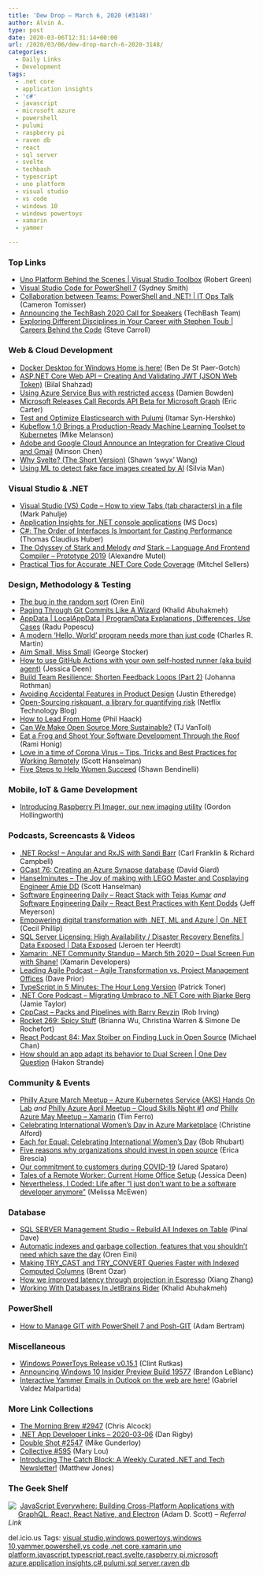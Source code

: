```yaml
---
title: 'Dew Drop – March 6, 2020 (#3148)'
author: Alvin A.
type: post
date: 2020-03-06T12:31:14+00:00
url: /2020/03/06/dew-drop-march-6-2020-3148/
categories:
  - Daily Links
  - Development
tags:
  - .net core
  - application insights
  - 'c#'
  - javascript
  - microsoft azure
  - powershell
  - pulumi
  - raspberry pi
  - raven db
  - react
  - sql server
  - svelte
  - techbash
  - typescript
  - uno platform
  - visual studio
  - vs code
  - windows 10
  - windows powertoys
  - xamarin
  - yammer

---
```

### <a name="top"></a>Top Links

  * <a href="https://channel9.msdn.com/Shows/Visual-Studio-Toolbox/Uno-Platform-Behind-the-Scenes?WT.mc_id=DX_MVP4025064" target="_blank" rel="noopener noreferrer">Uno Platform Behind the Scenes | Visual Studio Toolbox</a> (Robert Green)
  * <a href="https://devblogs.microsoft.com/powershell/visual-studio-code-for-powershell-7/" target="_blank" rel="noopener noreferrer">Visual Studio Code for PowerShell 7</a> (Sydney Smith)
  * <a href="https://channel9.msdn.com/Shows/IT-Ops-Talk/Collaboration-between-Teams-PowerShell-and-NET?WT.mc_id=DX_MVP4025064" target="_blank" rel="noopener noreferrer">Collaboration between Teams: PowerShell and .NET! | IT Ops Talk</a> (Cameron Tomisser)
  * <a href="https://www.techbash.com/blog/2020/03/05/announcing-the-techbash-2020-call-for-speakers" target="_blank" rel="noopener noreferrer">Announcing the TechBash 2020 Call for Speakers</a> (TechBash Team)
  * <a href="https://channel9.msdn.com/Shows/Careers-Behind-the-Code/Careers-Behind-the-Code-With-Stephen-Toub?WT.mc_id=DX_MVP4025064" target="_blank" rel="noopener noreferrer">Exploring Different Disciplines in Your Career with Stephen Toub | Careers Behind the Code</a> (Steve Carroll)



### <a name="web"></a>Web & Cloud Development

  * <a href="https://www.docker.com/blog/docker-desktop-for-windows-home-is-here/" target="_blank" rel="noopener noreferrer">Docker Desktop for Windows Home is here!</a> (Ben De St Paer-Gotch)
  * <a href="https://www.c-sharpcorner.com/article/asp-net-core-web-api-creating-and-validating-jwt-json-web-token/" target="_blank" rel="noopener noreferrer">ASP.NET Core Web API &#8211; Creating And Validating JWT (JSON Web Token)</a> (Bilal Shahzad)
  * <a href="https://damienbod.com/2020/03/06/using-azure-service-bus-with-restricted-access/" target="_blank" rel="noopener noreferrer">Using Azure Service Bus with restricted access</a> (Damien Bowden)
  * <a href="http://feedproxy.google.com/~r/ProgrammableWeb/~3/SmOVzCuiD1c/05" target="_blank" rel="noopener noreferrer">Microsoft Releases Call Records API Beta for Microsoft Graph</a> (Eric Carter)
  * <a href="https://www.pulumi.com/blog/bigdata-boutique-guest-post/" target="_blank" rel="noopener noreferrer">Test and Optimize Elasticsearch with Pulumi</a> (Itamar Syn-Hershko)
  * <a href="https://thenewstack.io/kubeflow-1-0-brings-a-production-ready-machine-learning-toolset-to-kubernetes/" target="_blank" rel="noopener noreferrer">Kubeflow 1.0 Brings a Production-Ready Machine Learning Toolset to Kubernetes</a> (Mike Melanson)
  * <a href="https://theblog.adobe.com/creative-cloud-for-gmail-gsuite-addon/" target="_blank" rel="noopener noreferrer">Adobe and Google Cloud Announce an Integration for Creative Cloud and Gmail</a> (Minson Chen)
  * <a href="https://dev.to/swyx/why-svelte-the-short-version-3g0n" target="_blank" rel="noopener noreferrer">Why Svelte? (The Short Version)</a> (Shawn &#8216;swyx&#8217; Wang)
  * <a href="http://feedproxy.google.com/~r/jayway/posts/~3/DSkO8AdycC0/" target="_blank" rel="noopener noreferrer">Using ML to detect fake face images created by AI</a> (Silvia Man)



### <a name="dotnet"></a>Visual Studio & .NET

  * <a href="http://feedproxy.google.com/~r/MetadataConsulting/~3/f5A4yUyWZOM/Visual-Studio-VS-Code-How-to-view-Tabs-tab-characters-in-a-file.html" target="_blank" rel="noopener noreferrer">Visual Studio (VS) Code &#8211; How to view Tabs (tab characters) in a file</a> (Mark Pahulje)
  * <a href="https://docs.microsoft.com/en-us/azure/azure-monitor/app/console" target="_blank" rel="noopener noreferrer">Application Insights for .NET console applications</a> (MS Docs)
  * <a href="https://www.thomasclaudiushuber.com/2020/03/05/c-the-order-of-interfaces-is-important-for-casting-performance/" target="_blank" rel="noopener noreferrer">C#: The Order of Interfaces Is Important for Casting Performance</a> (Thomas Claudius Huber)
  * <a href="https://xoofx.com/blog/2020/03/05/stark-melody-dotnet-sel4/" target="_blank" rel="noopener noreferrer">The Odyssey of Stark and Melody</a> _and_ <a href="https://xoofx.com/blog/2020/03/06/stark-language-frontend-compiler/" target="_blank" rel="noopener noreferrer">Stark &#8211; Language And Frontend Compiler &#8211; Prototype 2019</a> (Alexandre Mutel)
  * <a href="https://www.mitchelsellers.com/blog/article/practical-tips-for-accurate-net-core-code-coverage" target="_blank" rel="noopener noreferrer">Practical Tips for Accurate .NET Core Code Coverage</a> (Mitchel Sellers)



### <a name="design"></a>Design, Methodology & Testing

  * <a href="http://feedproxy.google.com/~r/AyendeRahien/~3/RBmd6_rneMw/the-bug-in-the-random-sort" target="_blank" rel="noopener noreferrer">The bug in the random sort</a> (Oren Eini)
  * <a href="https://khalidabuhakmeh.com/paging-through-git-commits" target="_blank" rel="noopener noreferrer">Paging Through Git Commits Like A Wizard</a> (Khalid Abuhakmeh)
  * <a href="https://www.advancedinstaller.com/appdata-localappdata-programdata.html" target="_blank" rel="noopener noreferrer">AppData | LocalAppData | ProgramData Explanations, Differences, Use Cases</a> (Radu Popescu)
  * <a href="https://stackoverflow.blog/2020/03/05/a-modern-hello-world-program-needs-more-than-just-code/" target="_blank" rel="noopener noreferrer">A modern ‘Hello, World’ program needs more than just code</a> (Charles R. Martin)
  * <a href="https://georgestocker.com/2020/03/05/aim-small-miss-small/?utm_source=rss&utm_medium=rss&utm_campaign=aim-small-miss-small" target="_blank" rel="noopener noreferrer">Aim Small, Miss Small</a> (George Stocker)
  * <a href="https://jessicadeen.com/github-actions-self-hosted-runner/" target="_blank" rel="noopener noreferrer">How to use GitHub Actions with your own self-hosted runner (aka build agent)</a> (Jessica Deen)
  * <a href="http://feedproxy.google.com/~r/ManagingProductDevelopment/~3/NtlAdZesHug/" target="_blank" rel="noopener noreferrer">Build Team Resilience: Shorten Feedback Loops (Part 2)</a> (Johanna Rothman)
  * <a href="https://www.simplethread.com/avoiding-accidental-features-in-product-design/" target="_blank" rel="noopener noreferrer">Avoiding Accidental Features in Product Design</a> (Justin Etheredge)
  * <a href="https://netflixtechblog.com/open-sourcing-riskquant-a-library-for-quantifying-risk-6720cc1e4968?source=rss----2615bd06b42e---4" target="_blank" rel="noopener noreferrer">Open-Sourcing riskquant, a library for quantifying risk</a> (Netflix Technology Blog)
  * <a href="http://feeds.haacked.com/~r/haacked/~3/Y6MfQz74vQU/" target="_blank" rel="noopener noreferrer">How to Lead From Home</a> (Phil Haack)
  * <a href="https://www.telerik.com/blogs/can-we-make-open-source-more-sustainable" target="_blank" rel="noopener noreferrer">Can We Make Open Source More Sustainable?</a> (TJ VanToll)
  * <a href="https://oz-code.com/ozcode/eat-frog-shoot-software-development-through-roof/" target="_blank" rel="noopener noreferrer">Eat a Frog and Shoot Your Software Development Through the Roof</a> (Rami Honig)
  * <a href="http://feeds.hanselman.com/~/619463590/0/scotthanselman~Love-in-a-time-of-Corona-Virus-Tips-Tricks-and-Best-Practices-for-Working-Remotely.aspx" target="_blank" rel="noopener noreferrer">Love in a time of Corona Virus &#8211; Tips, Tricks and Best Practices for Working Remotely</a> (Scott Hanselman)
  * <a href="https://blogs.oracle.com/five-steps-to-help-women-succeed-v2" target="_blank" rel="noopener noreferrer">Five Steps to Help Women Succeed</a> (Shawn Bendinelli)



### <a name="mobile"></a>Mobile, IoT & Game Development

  * <a href="https://www.raspberrypi.org/blog/raspberry-pi-imager-imaging-utility/" target="_blank" rel="noopener noreferrer">Introducing Raspberry Pi Imager, our new imaging utility</a> (Gordon Hollingworth)



### <a name="podcasts"></a>Podcasts, Screencasts & Videos

  * <a href="http://www.dotnetrocks.com/default.aspx?ShowNum=1677" target="_blank" rel="noopener noreferrer">.NET Rocks! &#8211; Angular and RxJS with Sandi Barr</a> (Carl Franklin & Richard Campbell)
  * <a href="http://DavidGiard.com/2020/03/05/GCast76CreatingAnAzureSynapseDatabase.aspx" target="_blank" rel="noopener noreferrer">GCast 76: Creating an Azure Synapse database</a> (David Giard)
  * <a href="https://hanselminutes.simplecast.com/episodes/the-joy-of-making-with-lego-master-and-cosplaying-software-engineer-amie-dd-IzX75Xle" target="_blank" rel="noopener noreferrer">Hanselminutes &#8211; The Joy of making with LEGO Master and Cosplaying Engineer Amie DD</a> (Scott Hanselman)
  * <a href="https://softwareengineeringdaily.com/2020/03/05/react-stack-with-tejas-kumar/?utm_source=rss&utm_medium=rss&utm_campaign=react-stack-with-tejas-kumar" target="_blank" rel="noopener noreferrer">Software Engineering Daily &#8211; React Stack with Tejas Kumar</a> _and_ <a href="https://softwareengineeringdaily.com/2020/03/06/react-best-practices-with-kent-dodds/?utm_source=rss&utm_medium=rss&utm_campaign=react-best-practices-with-kent-dodds" target="_blank" rel="noopener noreferrer">Software Engineering Daily &#8211; React Best Practices with Kent Dodds</a> (Jeff Meyerson)
  * <a href="https://channel9.msdn.com/Shows/On-NET/Empowering-digital-transformation-with-NET-ML-and-Azure?WT.mc_id=DX_MVP4025064" target="_blank" rel="noopener noreferrer">Empowering digital transformation with .NET, ML and Azure | On .NET</a> (Cecil Phillip)
  * <a href="https://channel9.msdn.com/Shows/Data-Exposed/SQL-Server-Licensing-High-Availability--Disaster-Recovery-Benefits--Data-Exposed?WT.mc_id=DX_MVP4025064" target="_blank" rel="noopener noreferrer">SQL Server Licensing: High Availability / Disaster Recovery Benefits | Data Exposed | Data Exposed</a> (Jeroen ter Heerdt)
  * <a href="http://www.youtube.com/watch?v=bHdFO1HchSk" target="_blank" rel="noopener noreferrer">Xamarin: .NET Community Standup &#8211; March 5th 2020 &#8211; Dual Screen Fun with Shane!</a> (Xamarin Developers)
  * <a href="http://feedproxy.google.com/~r/LeadingAgile/~3/MIsGWm6oxWk/" target="_blank" rel="noopener noreferrer">Leading Agile Podcast &#8211; Agile Transformation vs. Project Management Offices</a> (Dave Prior)
  * <a href="https://www.youtube.com/watch?v=54X-cBUarG4" target="_blank" rel="noopener noreferrer">TypeScript in 5 Minutes: The Hour Long Version</a> (Patrick Toner)
  * <a href="https://dotnetcore.show/episode-46-migrating-umbraco-to-net-core-with-bjarke-berg" target="_blank" rel="noopener noreferrer">.NET Core Podcast &#8211; Migrating Umbraco to .NET Core with Bjarke Berg</a> (Jamie Taylor)
  * <a href="http://cppcast.libsyn.com/packs-and-pipelines-with-barry-revzin" target="_blank" rel="noopener noreferrer">CppCast &#8211; Packs and Pipelines with Barry Revzin</a> (Rob Irving)
  * <a href="http://relay.fm/rocket/269" target="_blank" rel="noopener noreferrer">Rocket 269: Spicy Stuff</a> (Brianna Wu, Christina Warren & Simone De Rochefort)
  * <a href="http://reactpodcast.com/84" target="_blank" rel="noopener noreferrer">React Podcast 84: Max Stoiber on Finding Luck in Open Source</a> (Michael Chan)
  * <a href="http://www.youtube.com/watch?v=RKSwip7V6iU" target="_blank" rel="noopener noreferrer">How should an app adapt its behavior to Dual Screen | One Dev Question</a> (Hakon Strande)



### <a name="events"></a>Community & Events

  * <a href="https://www.meetup.com/Philly-Azure/events/269188032/" target="_blank" rel="noopener noreferrer">Philly Azure March Meetup &#8211; Azure Kubernetes Service (AKS) Hands On Lab</a> _and_ <a href="https://www.meetup.com/Philly-Azure/events/269188126/" target="_blank" rel="noopener noreferrer">Philly Azure April Meetup &#8211; Cloud Skills Night #1</a> _and_ <a href="https://www.meetup.com/Philly-Azure/events/269188156/" target="_blank" rel="noopener noreferrer">Philly Azure May Meetup &#8211; Xamarin</a> (Tim Ferro)
  * <a href="https://techcommunity.microsoft.com/t5/azure-marketplace/celebrating-international-women-s-day-in-azure-marketplace/ba-p/1138373" target="_blank" rel="noopener noreferrer">Celebrating International Women’s Day in Azure Marketplace</a> (Christine Alford)
  * <a href="https://blogs.oracle.com/developers/each-for-equal%3A-celebrating-international-womens-day" target="_blank" rel="noopener noreferrer">Each for Equal: Celebrating International Women&#8217;s Day</a> (Bob Rhubart)
  * <a href="https://github.blog/2020-03-05-five-reasons-why-organizations-should-invest-in-open-source/" target="_blank" rel="noopener noreferrer">Five reasons why organizations should invest in open source</a> (Erica Brescia)
  * <a href="https://www.microsoft.com/en-us/microsoft-365/blog/2020/03/05/our-commitment-to-customers-during-covid-19/" target="_blank" rel="noopener noreferrer">Our commitment to customers during COVID-19</a> (Jared Spataro)
  * <a href="https://jessicadeen.com/remote-current-office-setup/" target="_blank" rel="noopener noreferrer">Tales of a Remote Worker: Current Home Office Setup</a> (Jessica Deen)
  * <a href="https://dev.to/melissamcewen/nevertheless-i-coded-life-after-i-just-don-t-want-to-be-a-software-developer-anymore-35nm" target="_blank" rel="noopener noreferrer">Nevertheless, I Coded: Life after &#8220;I just don&#8217;t want to be a software developer anymore&#8221;</a> (Melissa McEwen)



### <a name="sql"></a>Database

  * <a href="https://blog.sqlauthority.com/2020/03/06/sql-server-management-studio-rebuild-all-indexes-on-table/" target="_blank" rel="noopener noreferrer">SQL SERVER Management Studio – Rebuild All Indexes on Table</a> (Pinal Dave)
  * <a href="http://feedproxy.google.com/~r/AyendeRahien/~3/x7l9WCL8sLs/automatic-indexes-and-garbage-collection-features-that-you-shouldnt-need-which-save-the-day" target="_blank" rel="noopener noreferrer">Automatic indexes and garbage collection, features that you shouldn’t need which save the day</a> (Oren Eini)
  * <a href="http://feedproxy.google.com/~r/BrentOzar-SqlServerDba/~3/PT_0fYlOGuE/" target="_blank" rel="noopener noreferrer">Making TRY_CAST and TRY_CONVERT Queries Faster with Indexed Computed Columns</a> (Brent Ozar)
  * <a href="https://engineering.linkedin.com/blog/2020/how-we-improved-latency-through-projection-in-espresso" target="_blank" rel="noopener noreferrer">How we improved latency through projection in Espresso</a> (Xiang Zhang)
  * <a href="https://blog.jetbrains.com/dotnet/2020/03/05/working-databases-jetbrains-rider/" target="_blank" rel="noopener noreferrer">Working With Databases In JetBrains Rider</a> (Khalid Abuhakmeh)



### <a name="ps"></a>PowerShell

  * <a href="https://www.petri.com/how-to-manage-git-with-powershell-7-and-posh-git?utm_source=rss&utm_medium=rss&utm_campaign=how-to-manage-git-with-powershell-7-and-posh-git" target="_blank" rel="noopener noreferrer">How to Manage GIT with PowerShell 7 and Posh-GIT</a> (Adam Bertram)



### <a name="misc"></a>Miscellaneous

  * <a href="https://github.com/microsoft/PowerToys/releases/tag/v0.15.1" target="_blank" rel="noopener noreferrer">Windows PowerToys Release v0.15.1</a> (Clint Rutkas)
  * <a href="https://blogs.windows.com/windowsexperience/2020/03/05/announcing-windows-10-insider-preview-build-19577/?WT.mc_id=DX_MVP4025064" target="_blank" rel="noopener noreferrer">Announcing Windows 10 Insider Preview Build 19577</a> (Brandon LeBlanc)
  * <a href="https://techcommunity.microsoft.com/t5/yammer-blog/interactive-yammer-emails-in-outlook-on-the-web-are-here/ba-p/1209420" target="_blank" rel="noopener noreferrer">Interactive Yammer Emails in Outlook on the web are here!</a> (Gabriel Valdez Malpartida)



### <a name="links"></a>More Link Collections

  * <a href="http://feedproxy.google.com/~r/ReflectivePerspective/~3/IHgWB_DYFPc/" target="_blank" rel="noopener noreferrer">The Morning Brew #2947</a> (Chris Alcock)
  * <a href="https://links.danrigby.com/2020/03/app-developer-links-2020-03-06/" target="_blank" rel="noopener noreferrer">.NET App Developer Links &#8211; 2020-03-06</a> (Dan Rigby)
  * <a href="https://afreshcup.com/home/2020/03/06/double-shot-2547.html" target="_blank" rel="noopener noreferrer">Double Shot #2547</a> (Mike Gunderloy)
  * <a href="http://feedproxy.google.com/~r/tympanus/~3/9JdsXy2u3Vg/" target="_blank" rel="noopener noreferrer">Collective #595</a> (Mary Lou)
  * <a href="http://feedproxy.google.com/~r/ExceptionNotFound/~3/sal7lL3z3Q4/" target="_blank" rel="noopener noreferrer">Introducing The Catch Block: A Weekly Curated .NET and Tech Newsletter!</a> (Matthew Jones)



### <a name="shelf"></a>The Geek Shelf

<a href="https://www.amazon.com/JavaScript-Everywhere-Building-Cross-Platform-Applications/dp/1492046981/?tag=amavin-20" target="_blank" rel="noopener noreferrer"><img decoding="async" align="left" style="margin: 0px 4px 10px 0px; border: 0px currentcolor; border-image: none; float: left; display: inline; background-image: none;" src="https://m.media-amazon.com/images/I/81flCgX8vcL._AC_UY218_ML3_.jpg" border="0" /></a>&nbsp;<a href="https://www.amazon.com/JavaScript-Everywhere-Building-Cross-Platform-Applications/dp/1492046981/?tag=amavin-20" target="_blank" rel="noopener noreferrer">JavaScript Everywhere: Building Cross-Platform Applications with GraphQL, React, React Native, and Electron</a> (Adam D. Scott) _&#8211; Referral Link_









<div class="wlWriterEditableSmartContent" id="scid:77ECF5F8-D252-44F5-B4EB-D463C5396A79:31a9bef0-0060-464f-aa23-a61dec6b49dc" style="margin: 0px; padding: 0px; float: none; display: inline;">
  del.icio.us Tags: <a href="http://del.icio.us/popular/visual+studio" rel="tag">visual studio</a>,<a href="http://del.icio.us/popular/windows+powertoys" rel="tag">windows powertoys</a>,<a href="http://del.icio.us/popular/windows+10" rel="tag">windows 10</a>,<a href="http://del.icio.us/popular/yammer" rel="tag">yammer</a>,<a href="http://del.icio.us/popular/powershell" rel="tag">powershell</a>,<a href="http://del.icio.us/popular/vs+code" rel="tag">vs code</a>,<a href="http://del.icio.us/popular/.net+core" rel="tag">.net core</a>,<a href="http://del.icio.us/popular/xamarin" rel="tag">xamarin</a>,<a href="http://del.icio.us/popular/uno+platform" rel="tag">uno platform</a>,<a href="http://del.icio.us/popular/javascript" rel="tag">javascript</a>,<a href="http://del.icio.us/popular/typescript" rel="tag">typescript</a>,<a href="http://del.icio.us/popular/react" rel="tag">react</a>,<a href="http://del.icio.us/popular/svelte" rel="tag">svelte</a>,<a href="http://del.icio.us/popular/raspberry+pi" rel="tag">raspberry pi</a>,<a href="http://del.icio.us/popular/microsoft+azure" rel="tag">microsoft azure</a>,<a href="http://del.icio.us/popular/application+insights" rel="tag">application insights</a>,<a href="http://del.icio.us/popular/c%23" rel="tag">c#</a>,<a href="http://del.icio.us/popular/pulumi" rel="tag">pulumi</a>,<a href="http://del.icio.us/popular/sql+server" rel="tag">sql server</a>,<a href="http://del.icio.us/popular/raven+db" rel="tag">raven db</a>
</div>